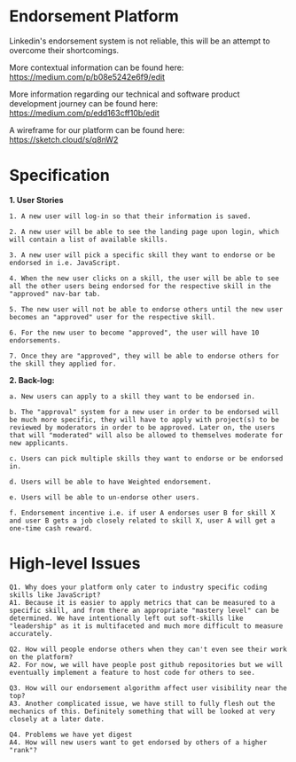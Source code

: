 # Endorsement Platform

Linkedin's endorsement system is not reliable, this will be an attempt to overcome their shortcomings.

More contextual information can be found here: https://medium.com/p/b08e5242e6f9/edit 

More information regarding our technical and software product development journey can be found here: 
https://medium.com/p/edd163cff10b/edit

A wireframe for our platform can be found here: https://sketch.cloud/s/q8nW2

# Specification

**1. User Stories**

    1. A new user will log-in so that their information is saved.

    2. A new user will be able to see the landing page upon login, which will contain a list of available skills.

    3. A new user will pick a specific skill they want to endorse or be endorsed in i.e. JavaScript.

    4. When the new user clicks on a skill, the user will be able to see all the other users being endorsed for the respective skill in the "approved" nav-bar tab.

    5. The new user will not be able to endorse others until the new user becomes an "approved" user for the respective skill.

    6. For the new user to become "approved", the user will have 10 endorsements.

    7. Once they are "approved", they will be able to endorse others for the skill they applied for.

**2. Back-log:**

    a. New users can apply to a skill they want to be endorsed in. 

    b. The "approval" system for a new user in order to be endorsed will be much more specific, they will have to apply with project(s) to be reviewed by moderators in order to be approved. Later on, the users that will "moderated" will also be allowed to themselves moderate for new applicants.

    c. Users can pick multiple skills they want to endorse or be endorsed in.

    d. Users will be able to have Weighted endorsement.

    e. Users will be able to un-endorse other users. 

    f. Endorsement incentive i.e. if user A endorses user B for skill X and user B gets a job closely related to skill X, user A will get a one-time cash reward.


# High-level Issues

    Q1. Why does your platform only cater to industry specific coding skills like JavaScript?
    A1. Because it is easier to apply metrics that can be measured to a specific skill, and from there an appropriate "mastery level" can be determined. We have intentionally left out soft-skills like "leadership" as it is multifaceted and much more difficult to measure accurately.

    Q2. How will people endorse others when they can't even see their work on the platform?
    A2. For now, we will have people post github repositories but we will eventually implement a feature to host code for others to see. 

    Q3. How will our endorsement algorithm affect user visibility near the top?
    A3. Another complicated issue, we have still to fully flesh out the mechanics of this. Definitely something that will be looked at very closely at a later date.

    Q4. Problems we have yet digest
    A4. How will new users want to get endorsed by others of a higher "rank"?
